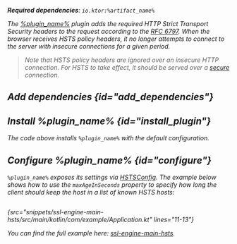 [//]: # (title: HSTS)

<var name="plugin_name" value="HSTS"/>
<var name="package_name" value="io.ktor.server.plugins.hsts"/>
<var name="artifact_name" value="ktor-server-hsts"/>

<tldr>
<p>
<b>Required dependencies</b>: <code>io.ktor:%artifact_name%</code>
</p>
<var name="example_name" value="ssl-engine-main-hsts"/>
<include src="lib.xml" include-id="download_example"/>
</tldr>

The [%plugin_name%](https://api.ktor.io/ktor-server/ktor-server-plugins/ktor-server-hsts/io.ktor.server.plugins.hsts/-h-s-t-s.html) plugin adds the required _HTTP Strict Transport Security_ headers to the request according to the [RFC 6797](https://tools.ietf.org/html/rfc6797). When the browser receives HSTS policy headers, it no longer attempts to connect to the server with insecure connections for a given period.

> Note that HSTS policy headers are ignored over an insecure HTTP connection. For HSTS to take effect, it should be served over a [secure](ssl.md) connection.


## Add dependencies {id="add_dependencies"}

<include src="lib.xml" include-id="add_ktor_artifact_intro"/>
<include src="lib.xml" include-id="add_ktor_artifact"/>

## Install %plugin_name% {id="install_plugin"}

<include src="lib.xml" include-id="install_plugin"/>

The code above installs `%plugin_name%` with the default configuration.  

## Configure %plugin_name% {id="configure"}

`%plugin_name%` exposes its settings via [HSTSConfig](https://api.ktor.io/ktor-server/ktor-server-plugins/ktor-server-hsts/io.ktor.server.plugins.hsts/-h-s-t-s-config/index.html). The example below shows how to use the `maxAgeInSeconds` property to specify how long the client should keep the host in a list of known HSTS hosts:

```kotlin
```
{src="snippets/ssl-engine-main-hsts/src/main/kotlin/com/example/Application.kt" lines="11-13"}

You can find the full example here: [ssl-engine-main-hsts](https://github.com/ktorio/ktor-documentation/tree/%current-branch%/codeSnippets/snippets/ssl-engine-main-hsts).
